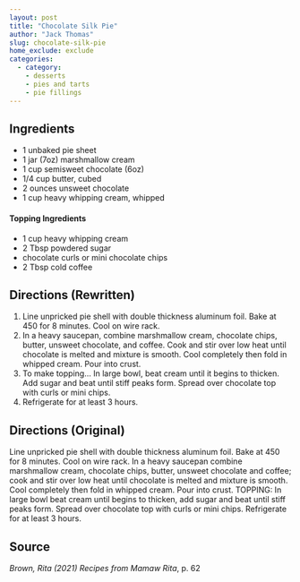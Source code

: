 ```yaml
---
layout: post
title: "Chocolate Silk Pie"
author: "Jack Thomas"
slug: chocolate-silk-pie
home_exclude: exclude
categories:
  - category:
    - desserts
    - pies and tarts
    - pie fillings
---
```


## Ingredients

- 1 unbaked pie sheet
- 1 jar (7oz) marshmallow cream
- 1 cup semisweet chocolate (6oz)
- 1/4 cup butter, cubed
- 2 ounces unsweet chocolate
- 1 cup heavy whipping cream, whipped

#### Topping Ingredients

- 1 cup heavy whipping cream
- 2 Tbsp powdered sugar
- chocolate curls or mini chocolate chips
- 2 Tbsp cold coffee

## Directions (Rewritten)

1. Line unpricked pie shell with double thickness aluminum foil. Bake at 450 for 8 minutes. Cool on wire rack.
2. In a heavy saucepan, combine marshmallow cream, chocolate chips, butter, unsweet chocolate, and coffee. Cook and stir over low heat until chocolate is melted and mixture is smooth. Cool completely then fold in whipped cream. Pour into crust.
3. To make topping... In large bowl, beat cream until it begins to thicken. Add sugar and beat until stiff peaks form. Spread over chocolate top with curls or mini chips.
4. Refrigerate for at least 3 hours.

## Directions (Original)

Line unpricked pie shell with double thickness aluminum foil. Bake at 450 for 8 minutes. Cool on wire rack. In a heavy saucepan combine marshmallow cream, chocolate chips, butter, unsweet chocolate and coffee; cook and stir over low heat until chocolate is melted and mixture is smooth. Cool completely then fold in whipped cream. Pour into crust. TOPPING: In large bowl beat cream until begins to thicken, add sugar and beat until stiff peaks form. Spread over chocolate top with curls or mini chips. Refrigerate for at least 3 hours.

## Source

*Brown, Rita (2021) Recipes from Mamaw Rita*, p. 62

